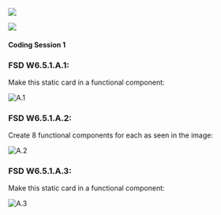 ![](https://img.shields.io/badge/MASAI-SPARTANS-red?logo=&style=for-the-badge)

![](https://img.shields.io/badge/WEEK6-DAY5-green)

#### Coding Session 1
### FSD W6.5.1.A.1:

Make this static card in a functional component:

![A.1](https://i.imgur.com/W32l7vQ.png)

### FSD W6.5.1.A.2:

Create 8 functional components for each as seen in the image:

![A.2](https://static.vecteezy.com/system/resources/thumbnails/000/160/638/small/website-button-set-vector.jpg)

### FSD W6.5.1.A.3:

Make this static card in a functional component:

![A.3](https://www.florin-pop.com/static/580a39549812457188f2acf1b8459d3f/a4e26/profile-card-design.png)